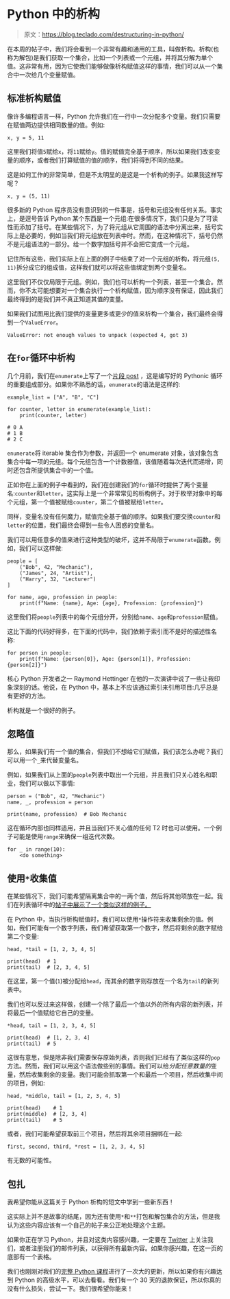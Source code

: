 # Python 中的析构

> 原文：<https://blog.teclado.com/destructuring-in-python/>

在本周的帖子中，我们将会看到一个非常有趣和通用的工具，叫做析构。析构(也称为解包)是我们获取一个集合，比如一个列表或一个元组，并将其分解为单个值。这非常有用，因为它使我们能够做像析构赋值这样的事情，我们可以从一个集合中一次给几个变量赋值。

## 标准析构赋值

像许多编程语言一样，Python 允许我们在一行中一次分配多个变量。我们只需要在赋值两边提供相同数量的值。例如:

```
x, y = 5, 11 
```

这里我们将值`5`赋给`x`，将`11`赋给`y`。值的赋值完全基于顺序，所以如果我们改变变量的顺序，或者我们打算赋值的值的顺序，我们将得到不同的结果。

这是如何工作的非常简单，但是不太明显的是这是一个析构的例子。如果我这样写呢？

```
x, y = (5, 11) 
```

很多新的 Python 程序员没有意识到的一件事是，括号和元组没有任何关系。事实上，是逗号告诉 Python 某个东西是一个元组:在很多情况下，我们只是为了可读性而添加了括号。在某些情况下，为了将元组从它周围的语法中分离出来，括号实际上是必要的，例如当我们将元组放在列表中时。然而，在这种情况下，括号仍然不是元组语法的一部分。给一个数字加括号并不会把它变成一个元组。

记住所有这些，我们实际上在上面的例子中结束了对一个元组的析构，将元组`(5, 11)`拆分成它的组成值，这样我们就可以将这些值绑定到两个变量名。

这里我们不仅仅局限于元组。例如，我们也可以析构一个列表，甚至一个集合。然而，你不太可能想要对一个集合执行一个析构赋值，因为顺序没有保证，因此我们最终得到的是我们并不真正知道其值的变量。

如果我们试图用比我们提供的变量更多或更少的值来析构一个集合，我们最终会得到一个`ValueError`。

```
ValueError: not enough values to unpack (expected 4, got 3) 
```

## 在`for`循环中析构

几个月前，我们在`enumerate`上写了一个[片段 post](https://blog.teclado.com/python-enumerate/) ，这是编写好的 Pythonic 循环的重要组成部分。如果你不熟悉的话，`enumerate`的语法是这样的:

```
example_list = ["A", "B", "C"]

for counter, letter in enumerate(example_list):
	print(counter, letter)

# 0 A
# 1 B
# 2 C 
```

`enumerate`将 iterable 集合作为参数，并返回一个 enumerate 对象，该对象包含集合中每一项的元组。每个元组包含一个计数器值，该值随着每次迭代而递增，同时还包含所提供集合中的一个值。

正如你在上面的例子中看到的，我们在创建我们的`for`循环时提供了两个变量名:`counter`和`letter`。这实际上是一个非常常见的析构例子。对于枚举对象中的每个元组，第一个值被赋给`counter`，第二个值被赋给`letter`。

同样，变量名没有任何魔力，赋值完全基于值的顺序。如果我们要交换`counter`和`letter`的位置，我们最终会得到一些令人困惑的变量名。

我们可以用任意多的值来进行这种类型的破坏，这并不局限于`enumerate`函数。例如，我们可以这样做:

```
people = [
	("Bob", 42, "Mechanic"),
	("James", 24, "Artist"),
	("Harry", 32, "Lecturer")
]

for name, age, profession in people:
	print(f"Name: {name}, Age: {age}, Profession: {profession}") 
```

这里我们将`people`列表中的每个元组分开，分别给`name`、`age`和`profession`赋值。

这比下面的代码好得多，在下面的代码中，我们依赖于索引而不是好的描述性名称:

```
for person in people:
	print(f"Name: {person[0]}, Age: {person[1]}, Profession: {person[2]}") 
```

核心 Python 开发者之一 Raymond Hettinger 在他的一次演讲中说了一些让我印象深刻的话。他说，在 Python 中，基本上不应该通过索引来引用项目:几乎总是有更好的方法。

析构就是一个很好的例子。

## 忽略值

那么，如果我们有一个值的集合，但我们不想给它们赋值，我们该怎么办呢？我们可以用一个`_`来代替变量名。

例如，如果我们从上面的`people`列表中取出一个元组，并且我们只关心姓名和职业，我们可以做以下事情:

```
person = ("Bob", 42, "Mechanic")
name, _, profession = person

print(name, profession)  # Bob Mechanic 
```

这在循环内部也同样适用，并且当我们不关心值的任何 T2 时也可以使用。一个例子可能是使用`range`来确保一组迭代次数。

```
for _ in range(10):
	<do something> 
```

## 使用`*`收集值

在某些情况下，我们可能希望隔离集合中的一两个值，然后将其他项放在一起。我们在列表循环中的[帖子中展示了一个类似这样的例子。](https://blog.teclado.com/coding-interview-problems-rotating-a-list/)

在 Python 中，当执行析构赋值时，我们可以使用`*`操作符来收集剩余的值。例如，我们可能有一个数字列表，我们希望获取第一个数字，然后将剩余的数字赋给第二个变量:

```
head, *tail = [1, 2, 3, 4, 5]

print(head)  # 1
print(tail)  # [2, 3, 4, 5] 
```

在这里，第一个值(`1`)被分配给`head`，而其余的数字则存放在一个名为`tail`的新列表中。

我们也可以反过来这样做，创建一个除了最后一个值以外的所有内容的新列表，并将最后一个值赋给它自己的变量。

```
*head, tail = [1, 2, 3, 4, 5]

print(head)  # [1, 2, 3, 4]
print(tail)  # 5 
```

这很有意思，但是除非我们需要保存原始列表，否则我们已经有了类似这样的`pop`方法。然而，我们可以用这个语法做些别的事情。我们可以给*分配任意数量的*变量，然后收集剩余的变量。我们可能会抓取第一个和最后一个项目，然后收集中间的项目，例如:

```
head, *middle, tail = [1, 2, 3, 4, 5]

print(head)    # 1
print(middle)  # [2, 3, 4]
print(tail)    # 5 
```

或者，我们可能希望获取前三个项目，然后将其余项目捆绑在一起:

```
first, second, third, *rest = [1, 2, 3, 4, 5] 
```

有无数的可能性。

## 包扎

我希望你能从这篇关于 Python 析构的短文中学到一些新东西！

这实际上并不是故事的结尾，因为还有使用`*`和`**`打包和解包集合的方法，但是我认为这些内容应该有一个自己的帖子来公正地处理这个主题。

如果你正在学习 Python，并且对这类内容感兴趣，一定要在 [Twitter](https://twitter.com/TecladoCode) 上关注我们，或者注册我们的邮件列表，以获得所有最新内容。如果你感兴趣，在这一页的底部有一个表格。

我们也刚刚对我们的[完整 Python 课程](https://go.tecla.do/complete-python-sale)进行了一次大的更新，所以如果你有兴趣达到 Python 的高级水平，可以去看看。我们有一个 30 天的退款保证，所以你真的没有什么损失，尝试一下。我们很希望你能来！